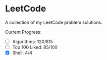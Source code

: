 # LeetCode 
A collection of my LeetCode problem solutions.

Current Progress: 
- [ ] Algorithms: 120/815
- [ ] Top 100 Liked: 85/100
- [x] Shell: 4/4
